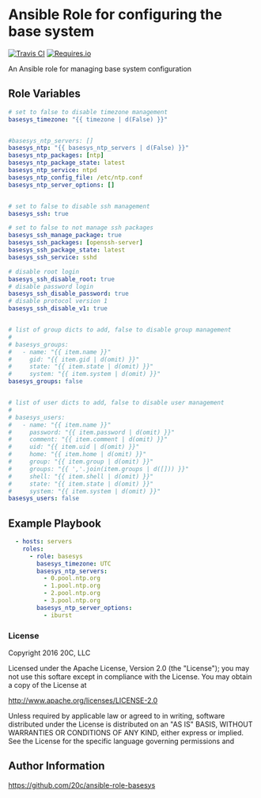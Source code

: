 
# Ansible Role for configuring the base system

[![Travis CI](https://img.shields.io/travis/20c/ansible-role-basesys.svg?maxAge=3600)](https://travis-ci.org/20c/ansible-role-basesys)
[![Requires.io](https://img.shields.io/requires/github/20c/ansible-role-basesys.svg?maxAge=3600)](https://requires.io/github/20c/ansible-role-basesys/requirements)

An Ansible role for managing base system configuration


## Role Variables

```yml
# set to false to disable timezone management
basesys_timezone: "{{ timezone | d(False) }}"


#basesys_ntp_servers: []
basesys_ntp: "{{ basesys_ntp_servers | d(False) }}"
basesys_ntp_packages: [ntp]
basesys_ntp_package_state: latest
basesys_ntp_service: ntpd
basesys_ntp_config_file: /etc/ntp.conf
basesys_ntp_server_options: []


# set to false to disable ssh management
basesys_ssh: true

# set to false to not manage ssh packages
basesys_ssh_manage_package: true
basesys_ssh_packages: [openssh-server]
basesys_ssh_package_state: latest
basesys_ssh_service: sshd

# disable root login
basesys_ssh_disable_root: true
# disable password login
basesys_ssh_disable_password: true
# disable protocol version 1
basesys_ssh_disable_v1: true


# list of group dicts to add, false to disable group management
#
# basesys_groups:
#   - name: "{{ item.name }}"
#     gid: "{{ item.gid | d(omit) }}"
#     state: "{{ item.state | d(omit) }}"
#     system: "{{ item.system | d(omit) }}"
basesys_groups: false


# list of user dicts to add, false to disable user management
#
# basesys_users:
#   - name: "{{ item.name }}"
#     password: "{{ item.password | d(omit) }}"
#     comment: "{{ item.comment | d(omit) }}"
#     uid: "{{ item.uid | d(omit) }}"
#     home: "{{ item.home | d(omit) }}"
#     group: "{{ item.group | d(omit) }}"
#     groups: "{{ ','.join(item.groups | d([])) }}"
#     shell: "{{ item.shell | d(omit) }}"
#     state: "{{ item.state | d(omit) }}"
#     system: "{{ item.system | d(omit) }}"
basesys_users: false
```


## Example Playbook

```yml
  - hosts: servers
    roles:
      - role: basesys
        basesys_timezone: UTC
        basesys_ntp_servers:
          - 0.pool.ntp.org
          - 1.pool.ntp.org
          - 2.pool.ntp.org
          - 3.pool.ntp.org
        basesys_ntp_server_options:
          - iburst


```


### License

Copyright 2016 20C, LLC

Licensed under the Apache License, Version 2.0 (the "License");
you may not use this softare except in compliance with the License.
You may obtain a copy of the License at

   http://www.apache.org/licenses/LICENSE-2.0

Unless required by applicable law or agreed to in writing, software
distributed under the License is distributed on an "AS IS" BASIS,
WITHOUT WARRANTIES OR CONDITIONS OF ANY KIND, either express or implied.
See the License for the specific language governing permissions and


## Author Information

https://github.com/20c/ansible-role-basesys

